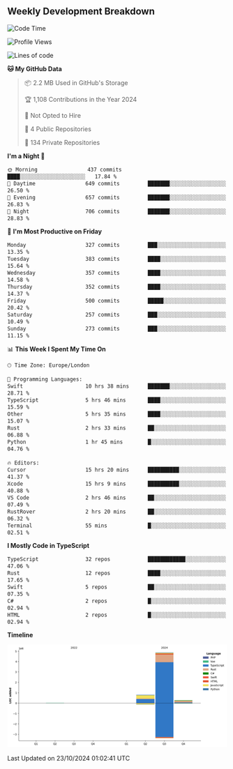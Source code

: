 


## Weekly Development Breakdown
<!--START_SECTION:waka-->
![Code Time](http://img.shields.io/badge/Code%20Time-1%2C433%20hrs%201%20min-blue)

![Profile Views](http://img.shields.io/badge/Profile%20Views-0-blue)

![Lines of code](https://img.shields.io/badge/From%20Hello%20World%20I%27ve%20Written-6.0%20million%20lines%20of%20code-blue)

**🐱 My GitHub Data** 

> 📦 2.2 MB Used in GitHub's Storage 
 > 
> 🏆 1,108 Contributions in the Year 2024
 > 
> 🚫 Not Opted to Hire
 > 
> 📜 4 Public Repositories 
 > 
> 🔑 134 Private Repositories 
 > 
**I'm a Night 🦉** 

```text
🌞 Morning                437 commits         ████░░░░░░░░░░░░░░░░░░░░░   17.84 % 
🌆 Daytime                649 commits         ███████░░░░░░░░░░░░░░░░░░   26.50 % 
🌃 Evening                657 commits         ███████░░░░░░░░░░░░░░░░░░   26.83 % 
🌙 Night                  706 commits         ███████░░░░░░░░░░░░░░░░░░   28.83 % 
```
📅 **I'm Most Productive on Friday** 

```text
Monday                   327 commits         ███░░░░░░░░░░░░░░░░░░░░░░   13.35 % 
Tuesday                  383 commits         ████░░░░░░░░░░░░░░░░░░░░░   15.64 % 
Wednesday                357 commits         ████░░░░░░░░░░░░░░░░░░░░░   14.58 % 
Thursday                 352 commits         ████░░░░░░░░░░░░░░░░░░░░░   14.37 % 
Friday                   500 commits         █████░░░░░░░░░░░░░░░░░░░░   20.42 % 
Saturday                 257 commits         ███░░░░░░░░░░░░░░░░░░░░░░   10.49 % 
Sunday                   273 commits         ███░░░░░░░░░░░░░░░░░░░░░░   11.15 % 
```


📊 **This Week I Spent My Time On** 

```text
🕑︎ Time Zone: Europe/London

💬 Programming Languages: 
Swift                    10 hrs 38 mins      ███████░░░░░░░░░░░░░░░░░░   28.71 % 
TypeScript               5 hrs 46 mins       ████░░░░░░░░░░░░░░░░░░░░░   15.59 % 
Other                    5 hrs 35 mins       ████░░░░░░░░░░░░░░░░░░░░░   15.07 % 
Rust                     2 hrs 33 mins       ██░░░░░░░░░░░░░░░░░░░░░░░   06.88 % 
Python                   1 hr 45 mins        █░░░░░░░░░░░░░░░░░░░░░░░░   04.76 % 

🔥 Editors: 
Cursor                   15 hrs 20 mins      ██████████░░░░░░░░░░░░░░░   41.37 % 
Xcode                    15 hrs 9 mins       ██████████░░░░░░░░░░░░░░░   40.88 % 
VS Code                  2 hrs 46 mins       ██░░░░░░░░░░░░░░░░░░░░░░░   07.49 % 
RustRover                2 hrs 20 mins       ██░░░░░░░░░░░░░░░░░░░░░░░   06.32 % 
Terminal                 55 mins             █░░░░░░░░░░░░░░░░░░░░░░░░   02.51 % 
```

**I Mostly Code in TypeScript** 

```text
TypeScript               32 repos            ████████████░░░░░░░░░░░░░   47.06 % 
Rust                     12 repos            ████░░░░░░░░░░░░░░░░░░░░░   17.65 % 
Swift                    5 repos             ██░░░░░░░░░░░░░░░░░░░░░░░   07.35 % 
C#                       2 repos             █░░░░░░░░░░░░░░░░░░░░░░░░   02.94 % 
HTML                     2 repos             █░░░░░░░░░░░░░░░░░░░░░░░░   02.94 % 
```



**Timeline**

![Lines of Code chart](https://raw.githubusercontent.com/mars-arch/mars-arch/main/assets/bar_graph.png)


 Last Updated on 23/10/2024 01:02:41 UTC
<!--END_SECTION:waka-->
